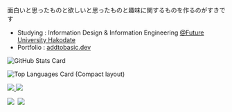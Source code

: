 面白いと思ったものと欲しいと思ったものと趣味に関するものを作るのがすきです

- Studying : Information Design & Information Engineering [@Future University Hakodate](https://www.fun.ac.jp/)
- Portfolio : [addtobasic.dev](https://addtobasic.dev/)

![GitHub Stats Card](https://github-readme-stats.vercel.app/api?username=addtobasic&show_icons=true&count_private=true&theme=blue-green)

![Top Languages Card (Compact layout)](https://github-readme-stats.vercel.app/api/top-langs/?username=addtobasic&layout=compact&theme=blue-green)


<a href="https://twitter.com/addtobasic" target="_blank" rel="noreferrer">
<img src="https://img.shields.io/badge/twitter-follow-%231DA1F2.svg?style=for-the-badge&logo=twitter" />
</a>

<a href="https://www.facebook.com/genki.kano.794/" target="_blank" rel="noreferrer">
  <img src="https://img.shields.io/badge/facebook-follow-%231877F2.svg?style=for-the-badge&logo=facebook"/>
</a>

![](https://img.shields.io/badge/-No%20socialization-red)&nbsp;
<img src="https://komarev.com/ghpvc/?username=Genshi0916">
